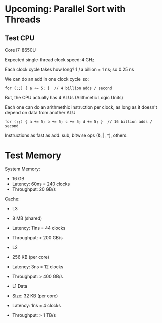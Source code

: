 
# Upcoming: Parallel Sort with Threads

## Test CPU

Core i7-8650U

Expected single-thread clock speed: 4 GHz

Each clock cycle takes how long? 1 / a billion = 1 ns; so 0.25 ns

We can do an add in one clock cycle, so:

```
for (;;) { a += 5; }  // 4 billion adds / second
```

But, the CPU actually has 4 ALUs (Arithmetic Logic Units)

Each one can do an arithmethic instruction per clock, as long
as it doesn't depend on data from another ALU

```
for (;;) { a += 5; b += 5; c += 5; d += 5; }  // 16 billion adds / second
```

Instructions as fast as add: sub, bitwise ops (&, |, ^), others.


# Test Memory

System Memory:

  - 16 GB
  - Latency: 60ns = 240 clocks
  - Throughput: 20 GB/s

Cache:

  - L3
  - 8 MB (shared)
  - Latency: 11ns = 44 clocks
  - Throughput: > 200 GB/s

  - L2
  - 256 KB (per core)
  - Latency: 3ns = 12 clocks
  - Throughput: > 400 GB/s

  - L1 Data
  - Size: 32 KB (per core)
  - Latency: 1ns = 4 clocks
  - Throughput: > 1 TB/s




